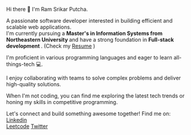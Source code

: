 Hi there 👋 I'm Ram Srikar Putcha.  

A passionate software developer interested in building efficient and scalable web applications.  
I'm currently pursuing a <b> Master's in Information Systems from Northeastern University </b> and have a strong foundation in <b> Full-stack development </b>. (Check my [Resume](https://drive.google.com/file/d/1FPW7vJ3WjJuiqmYWm_J7TpBMhDQxfZVQ/view) )  


I'm proficient in various programming languages and eager to learn all-things-tech 💻.

I enjoy collaborating with teams to solve complex problems and deliver high-quality solutions. 

When I'm not coding, you can find me exploring the latest tech trends or honing my skills in competitive programming. 

Let's connect and build something awesome together! 
Find me on:   
[Linkedin](https://www.linkedin.com/in/rsputcha/)  
[Leetcode](https://leetcode.com/u/navina_ga/) 
[Twitter](https://drive.google.com/file/d/1FPW7vJ3WjJuiqmYWm_J7TpBMhDQxfZVQ/view)




